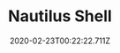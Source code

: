 ---
templateKey: blog-post
featuredpost: false
date: 2020-02-23T00:22:22.711Z
title: Nautilus Shell
description: An ancient shell.
type: forage
sellPrice: 120
energy: 
health: 
featuredimage: /img/Nautilus_Shell.png
tags:
  - forageable
  - quest
  - Field Research Bundle
  - forageable
  - Beach
  - Winter
---
